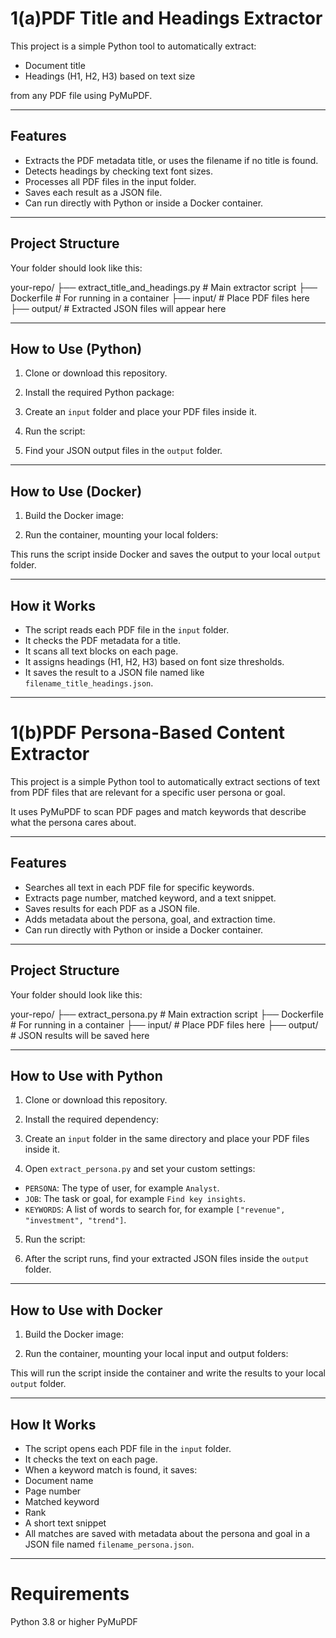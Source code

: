 # 1(a)PDF Title and Headings Extractor

This project is a simple Python tool to automatically extract:
- Document title
- Headings (H1, H2, H3) based on text size

from any PDF file using PyMuPDF.

---

## Features

- Extracts the PDF metadata title, or uses the filename if no title is found.
- Detects headings by checking text font sizes.
- Processes all PDF files in the input folder.
- Saves each result as a JSON file.
- Can run directly with Python or inside a Docker container.

---

## Project Structure

Your folder should look like this:

your-repo/
├── extract_title_and_headings.py # Main extractor script
├── Dockerfile # For running in a container
├── input/ # Place PDF files here
├── output/ # Extracted JSON files will appear here

---

## How to Use (Python)

1. Clone or download this repository.

2. Install the required Python package:


3. Create an `input` folder and place your PDF files inside it.

4. Run the script:


5. Find your JSON output files in the `output` folder.

---

## How to Use (Docker)

1. Build the Docker image:


2. Run the container, mounting your local folders:


This runs the script inside Docker and saves the output to your local `output` folder.

---

## How it Works

- The script reads each PDF file in the `input` folder.
- It checks the PDF metadata for a title.
- It scans all text blocks on each page.
- It assigns headings (H1, H2, H3) based on font size thresholds.
- It saves the result to a JSON file named like `filename_title_headings.json`.

---


# 1(b)PDF Persona-Based Content Extractor

This project is a simple Python tool to automatically extract sections of text from PDF files that are relevant for a specific user persona or goal.

It uses PyMuPDF to scan PDF pages and match keywords that describe what the persona cares about.

---

## Features

- Searches all text in each PDF file for specific keywords.
- Extracts page number, matched keyword, and a text snippet.
- Saves results for each PDF as a JSON file.
- Adds metadata about the persona, goal, and extraction time.
- Can run directly with Python or inside a Docker container.

---

## Project Structure

Your folder should look like this:

your-repo/
├── extract_persona.py # Main extraction script
├── Dockerfile # For running in a container
├── input/ # Place PDF files here
├── output/ # JSON results will be saved here

---

## How to Use with Python

1. Clone or download this repository.

2. Install the required dependency:


3. Create an `input` folder in the same directory and place your PDF files inside it.

4. Open `extract_persona.py` and set your custom settings:

- `PERSONA`: The type of user, for example `Analyst`.
- `JOB`: The task or goal, for example `Find key insights`.
- `KEYWORDS`: A list of words to search for, for example `["revenue", "investment", "trend"]`.

5. Run the script:


6. After the script runs, find your extracted JSON files inside the `output` folder.

---

## How to Use with Docker

1. Build the Docker image:


2. Run the container, mounting your local input and output folders:


This will run the script inside the container and write the results to your local `output` folder.

---

## How It Works

- The script opens each PDF file in the `input` folder.
- It checks the text on each page.
- When a keyword match is found, it saves:
- Document name
- Page number
- Matched keyword
- Rank
- A short text snippet
- All matches are saved with metadata about the persona and goal in a JSON file named `filename_persona.json`.

---


# Requirements
Python 3.8 or higher
PyMuPDF

